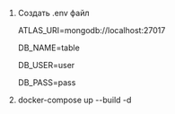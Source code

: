 1. Создать .env файл
    <p>ATLAS_URI=mongodb://localhost:27017</p>
    <p>DB_NAME=table</p>
    <p>DB_USER=user</p>
    <p>DB_PASS=pass</p>   
2. docker-compose up --build -d
